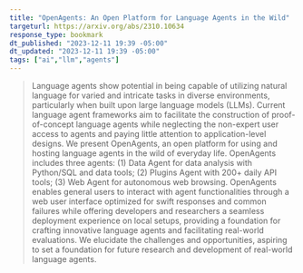 ```yaml
---
title: "OpenAgents: An Open Platform for Language Agents in the Wild"
targeturl: https://arxiv.org/abs/2310.10634
response_type: bookmark
dt_published: "2023-12-11 19:39 -05:00"
dt_updated: "2023-12-11 19:39 -05:00"
tags: ["ai","llm","agents"]
---
```


> Language agents show potential in being capable of utilizing natural language for varied and intricate tasks in diverse environments, particularly when built upon large language models (LLMs). Current language agent frameworks aim to facilitate the construction of proof-of-concept language agents while neglecting the non-expert user access to agents and paying little attention to application-level designs. We present OpenAgents, an open platform for using and hosting language agents in the wild of everyday life. OpenAgents includes three agents: (1) Data Agent for data analysis with Python/SQL and data tools; (2) Plugins Agent with 200+ daily API tools; (3) Web Agent for autonomous web browsing. OpenAgents enables general users to interact with agent functionalities through a web user interface optimized for swift responses and common failures while offering developers and researchers a seamless deployment experience on local setups, providing a foundation for crafting innovative language agents and facilitating real-world evaluations. We elucidate the challenges and opportunities, aspiring to set a foundation for future research and development of real-world language agents. 